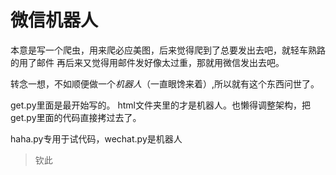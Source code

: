 # 微信机器人

本意是写一个爬虫，用来爬必应美图，后来觉得爬到了总要发出去吧，就轻车熟路的用了邮件
再后来又觉得用邮件发好像太过重，那就用微信发出去吧。

转念一想，不如顺便做一个*机器人*（一直眼馋来着）,所以就有这个东西问世了。

get.py里面是最开始写的。
html文件夹里的才是机器人。也懒得调整架构，把get.py里面的代码直接拷过去了。

haha.py专用于试代码，wechat.py是机器人

> 钦此
